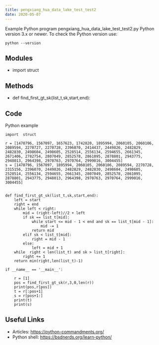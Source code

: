 ```yaml
---
title: pengxiang_hua_data_lake_test_test2
date: 2020-05-07
---
```

Example Python program pengxiang_hua_data_lake_test_test2.py
Python version 3.x or newer.
To check the Python version use:

    python --version

## Modules

* import  struct

## Methods

* def find_first_gt_sk(list_t,sk,start,end):

## Code

Python example

    
    import  struct
    
    r = [1470796, 1567097, 1657623, 1742820, 1895994, 2060105, 2060106, 2089594, 2270727, 2270728, 2396070, 2414437, 2449826, 2482829, 2482830, 2498604, 2498605, 2528514, 2556134, 2594655, 2661345, 2671406, 2782754, 2807049, 2852578, 2861095, 2878801, 2943775, 2948013, 2964398, 2970763, 2970764, 2999016, 3004455]
    s = [1470796, 1567097, 1895994, 2060105, 2060106, 2089594, 2270728, 2315156, 2396070, 2449826, 2482829, 2482830, 2498604, 2498605, 2528514, 2556134, 2594655, 2661345, 2807049, 2852578, 2861095, 2878801, 2943775, 2948013, 2964398, 2970763, 2970764, 2999016, 3004455]
    
    
    def find_first_gt_sk(list_t,sk,start,end):
        left = start
        right = end
        while left < right:
            mid = (right-left)//2 + left
            if sk == list_t[mid]:
                while start <= mid - 1 < end and sk == list_t[mid - 1]:
                    mid -= 1
                return mid
            elif sk < list_t[mid]:
                right = mid - 1
            else:
                left = mid + 1
        while  right < len(list_t) and sk > list_t[right]:
            right += 1
        return min(right,len(list_t)-1)
    
    if __name__ == '__main__':
    
        r = [1]
        pos = find_first_gt_sk(r,3,0,len(r))
        print(pos,r[pos])
        t = r[:pos+1]
        s = r[pos+1:]
        print(t)
        print(s)

## Useful Links

- Articles: https://python-commandments.org/
- Python shell: https://bsdnerds.org/learn-python/
